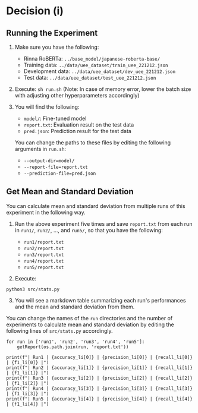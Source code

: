 # Decision (i)

## Running the Experiment

1. Make sure you have the following:
    - Rinna RoBERTa: `../base_model/japanese-roberta-base/`
    - Training data: `../data/uee_dataset/train_uee_221212.json`
    - Development data: `../data/uee_dataset/dev_uee_221212.json`
    - Test data: `../data/uee_dataset/test_uee_221212.json`
2. Execute: `sh run.sh` (Note: In case of memory error, lower the batch size with adjusting other hyperparameters accordingly)
3. You will find the following:
    - `model/`: Fine-tuned model
    - `report.txt`: Evaluation result on the test data
    - `pred.json`: Prediction result for the test data

    You can change the paths to these files
    by editing the following arguments in `run.sh`:
    - `--output-dir=model/`
    - `--report-file=report.txt`
    - `--prediction-file=pred.json`

## Get Mean and Standard Deviation

You can calculate mean and standard deviation
from multiple runs of this experiment in the following way.

1. Run the above experiment five times and save `report.txt`
from each run in `run1/`, `run2/`, ..., and `run5/`, so that
you have the following:

    - `run1/report.txt`
    - `run2/report.txt`
    - `run3/report.txt`
    - `run4/report.txt`
    - `run5/report.txt`

2. Execute:
```python3
python3 src/stats.py
```

3. You will see a markdown table summarizing each run's performances
and the mean and standard deviation from them.

You can change the names of the `run` directories and
the number of experiments to calculate mean and standard deviation
by editing the following lines of `src/stats.py` accordingly.

```python3
for run in ['run1', 'run2', 'run3', 'run4', 'run5']:
    getReport(os.path.join(run, 'report.txt'))
```

```python3
print(f"| Run1 | {accuracy_li[0]} | {precision_li[0]} | {recall_li[0]} | {f1_li[0]} |")
print(f"| Run2 | {accuracy_li[1]} | {precision_li[1]} | {recall_li[1]} | {f1_li[1]} |")
print(f"| Run3 | {accuracy_li[2]} | {precision_li[2]} | {recall_li[2]} | {f1_li[2]} |")
print(f"| Run4 | {accuracy_li[3]} | {precision_li[3]} | {recall_li[3]} | {f1_li[3]} |")
print(f"| Run5 | {accuracy_li[4]} | {precision_li[4]} | {recall_li[4]} | {f1_li[4]} |")
```
